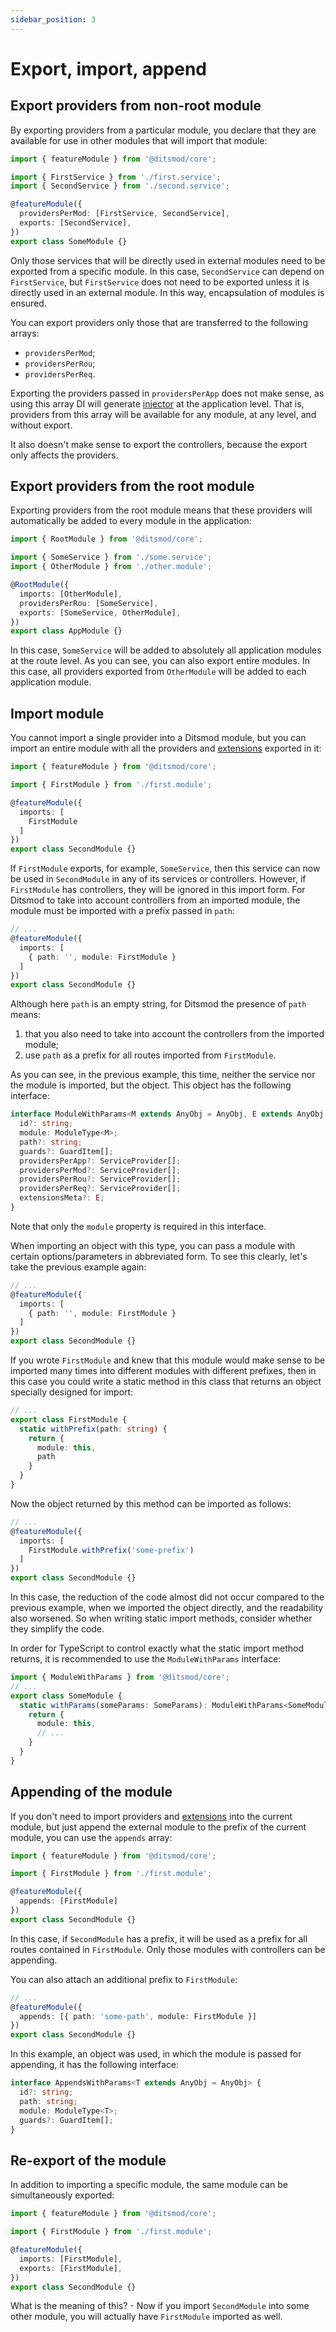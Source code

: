 ```yaml
---
sidebar_position: 3
---
```


# Export, import, append

## Export providers from non-root module

By exporting providers from a particular module, you declare that they are available for use in other modules that will import that module:

```ts {8}
import { featureModule } from '@ditsmod/core';

import { FirstService } from './first.service';
import { SecondService } from './second.service';

@featureModule({
  providersPerMod: [FirstService, SecondService],
  exports: [SecondService],
})
export class SomeModule {}
```

Only those services that will be directly used in external modules need to be exported from a specific module. In this case, `SecondService` can depend on `FirstService`, but `FirstService` does not need to be exported unless it is directly used in an external module. In this way, encapsulation of modules is ensured.

You can export providers only those that are transferred to the following arrays:

- `providersPerMod`;
- `providersPerRou`;
- `providersPerReq`.

Exporting the providers passed in `providersPerApp` does not make sense, as using this array DI will generate [injector][1] at the application level. That is, providers from this array will be available for any module, at any level, and without export.

It also doesn't make sense to export the controllers, because the export only affects the providers.

## Export providers from the root module

Exporting providers from the root module means that these providers will automatically be added to every module in the application:

```ts {9}
import { RootModule } from '@ditsmod/core';

import { SomeService } from './some.service';
import { OtherModule } from './other.module';

@RootModule({
  imports: [OtherModule],
  providersPerRou: [SomeService],
  exports: [SomeService, OtherModule],
})
export class AppModule {}
```

In this case, `SomeService` will be added to absolutely all application modules at the route level. As you can see, you can also export entire modules. In this case, all providers exported from `OtherModule` will be added to each application module.

## Import module

You cannot import a single provider into a Ditsmod module, but you can import an entire module with all the providers and [extensions][2] exported in it:

```ts {7}
import { featureModule } from '@ditsmod/core';

import { FirstModule } from './first.module';

@featureModule({
  imports: [
    FirstModule
  ]
})
export class SecondModule {}
```

If `FirstModule` exports, for example, `SomeService`, then this service can now be used in `SecondModule` in any of its services or controllers. However, if `FirstModule` has controllers, they will be ignored in this import form. For Ditsmod to take into account controllers from an imported module, the module must be imported with a prefix passed in `path`:

```ts {4}
// ...
@featureModule({
  imports: [
    { path: '', module: FirstModule }
  ]
})
export class SecondModule {}
```

Although here `path` is an empty string, for Ditsmod the presence of `path` means:

1. that you also need to take into account the controllers from the imported module;
2. use `path` as a prefix for all routes imported from `FirstModule`.

As you can see, in the previous example, this time, neither the service nor the module is imported, but the object. This object has the following interface:

```ts
interface ModuleWithParams<M extends AnyObj = AnyObj, E extends AnyObj = AnyObj> {
  id?: string;
  module: ModuleType<M>;
  path?: string;
  guards?: GuardItem[];
  providersPerApp?: ServiceProvider[];
  providersPerMod?: ServiceProvider[];
  providersPerRou?: ServiceProvider[];
  providersPerReq?: ServiceProvider[];
  extensionsMeta?: E;
}
```

Note that only the `module` property is required in this interface.

When importing an object with this type, you can pass a module with certain options/parameters in abbreviated form. To see this clearly, let's take the previous example again:

```ts {4}
// ...
@featureModule({
  imports: [
    { path: '', module: FirstModule }
  ]
})
export class SecondModule {}
```

If you wrote `FirstModule` and knew that this module would make sense to be imported many times into different modules with different prefixes, then in this case you could write a static method in this class that returns an object specially designed for import:

```ts
// ...
export class FirstModule {
  static withPrefix(path: string) {
    return {
      module: this,
      path
    }
  }
}
```

Now the object returned by this method can be imported as follows:

```ts {4}
// ...
@featureModule({
  imports: [
    FirstModule.withPrefix('some-prefix')
  ]
})
export class SecondModule {}
```

In this case, the reduction of the code almost did not occur compared to the previous example, when we imported the object directly, and the readability also worsened. So when writing static import methods, consider whether they simplify the code.

In order for TypeScript to control exactly what the static import method returns, it is recommended to use the `ModuleWithParams` interface:

```ts
import { ModuleWithParams } from '@ditsmod/core';
// ...
export class SomeModule {
  static withParams(someParams: SomeParams): ModuleWithParams<SomeModule> {
    return {
      module: this,
      // ...
    }
  }
}
```

## Appending of the module

If you don't need to import providers and [extensions][2] into the current module, but just append the external module to the prefix of the current module, you can use the `appends` array:

```ts {6}
import { featureModule } from '@ditsmod/core';

import { FirstModule } from './first.module';

@featureModule({
  appends: [FirstModule]
})
export class SecondModule {}
```

In this case, if `SecondModule` has a prefix, it will be used as a prefix for all routes contained in `FirstModule`. Only those modules with controllers can be appending.

You can also attach an additional prefix to `FirstModule`:

```ts {3}
// ...
@featureModule({
  appends: [{ path: 'some-path', module: FirstModule }]
})
export class SecondModule {}
```

In this example, an object was used, in which the module is passed for appending, it has the following interface:

```ts
interface AppendsWithParams<T extends AnyObj = AnyObj> {
  id?: string;
  path: string;
  module: ModuleType<T>;
  guards?: GuardItem[];
}
```

## Re-export of the module

In addition to importing a specific module, the same module can be simultaneously exported:

```ts
import { featureModule } from '@ditsmod/core';

import { FirstModule } from './first.module';

@featureModule({
  imports: [FirstModule],
  exports: [FirstModule],
})
export class SecondModule {}
```

What is the meaning of this? - Now if you import `SecondModule` into some other module, you will actually have `FirstModule` imported as well.


[1]: /components-of-ditsmod-app/dependency-injection#injector
[2]: /components-of-ditsmod-app/extensions
